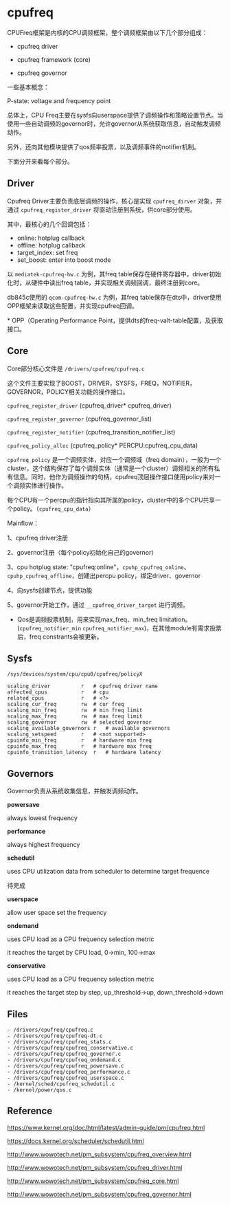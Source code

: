 # cpufreq

CPUFreq框架是内核的CPU调频框架，整个调频框架由以下几个部分组成：

- cpufreq driver

- cpufreq framework (core)

- cpufreq governor

一些基本概念：

P-state: voltage and frequency point

总体上，CPU Freq主要在sysfs向userspace提供了调频操作和策略设置节点。当使用一些自动调频的governor时，允许governor从系统获取信息，自动触发调频动作。

另外，还向其他模块提供了qos频率投票，以及调频事件的notifier机制。

下面分开来看每个部分。

## Driver

Cpufreq Driver主要负责底层调频的操作，核心是实现 `cpufreq_dirver` 对象，并通过 `cpufreq_register_driver` 将驱动注册到系统，供core部分使用。

其中，最核心的几个回调包括：

- online: hotplug callback
- offline: hotplug callback
- target_index: set freq
- set_boost: enter into boost mode

以 `mediatek-cpufreq-hw.c` 为例，其freq table保存在硬件寄存器中，driver初始化时，从硬件中读出freq table，并实现相关调频回调，最终注册到core。

db845c使用的 `qcom-cpufreq-hw.c` 为例，其freq table保存在dts中，driver使用OPP框架来读取这些配置，并实现cpufreq回调。

\* OPP（Operating Performance Point，提供dts的freq-valt-table配置，及获取接口。

## Core

Core部分核心文件是 `/drivers/cpufreq/cpufreq.c`

这个文件主要实现了BOOST，DRIVER，SYSFS，FREQ，NOTIFIER，GOVERNOR，POLICY相关功能的操作接口。

`cpufreq_register_driver` (cpufreq_driver* cpufreq_driver)

`cpufreq_register_governor` (cpufreq_governor_list)

`cpufreq_register_notifier` (cpufreq_transition_notifier_list)

`cpufreq_policy_alloc` (cpufreq_policy* PERCPU:cpufreq_cpu_data)

`cpufreq_policy` 是一个调频实体，对应一个调频域（freq domain），一般为一个cluster，这个结构保存了每个调频实体（通常是一个cluster）调频相关的所有私有信息。同时，他作为调频操作的句柄，cpufreq顶层操作接口使用policy来对一个调频实体进行操作。

每个CPU有一个percpu的指针指向其所属的policy，cluster中的多个CPU共享一个policy。（`cpufreq_cpu_data`）

Mainflow：

1、cpufreq driver注册

2、governor注册（每个policy初始化自己的governor）

3、cpu hotplug state: "cpufreq:online"，`cpuhp_cpufreq_online`、`cpuhp_cpufreq_offline`，创建出percpu policy，绑定driver、governor

4、向sysfs创建节点，提供功能

5、governor开始工作，通过 `__cpufreq_driver_target` 进行调频。

* Qos是调频投票机制，用来实现max_freq、min_freq limitation。(`cpufreq_notifier_min` `cpufreq_notifier_max`)，在其他module有需求投票后，freq constrants会被更新。

## Sysfs

`/sys/devices/system/cpu/cpu0/cpufreq/policyX`

```
scaling_driver			r	# cpufreq driver name
affected_cpus			r	# cpu
related_cpus			r	# <?>
scaling_cur_freq		rw	# cur freq
scaling_min_freq		rw	# min freq limit
scaling_max_freq		rw	# max freq limit
scaling_governor		rw	# selected governor
scaling_available_governors	r	# available governors
scaling_setspeed		r	# <not supported>
cpuinfo_min_freq		r	# hardware min freq
cpuinfo_max_freq		r	# hardware max freq
cpuinfo_transition_latency	r	# hardware latency
```

## Governors

Governor负责从系统收集信息，并触发调频动作。

**powersave**

always lowest frequency

**performance**

always highest frequency

**schedutil**

uses CPU utilization data from scheduler to determine target frequence

待完成

**userspace**

allow user space set the frequency

**ondemand**

uses CPU load as a CPU frequency selection metric

it reaches the target by CPU load, 0->min, 100->max

**conservative**

uses CPU load as a CPU frequency selection metric

it reaches the target step by step, up_threshold->up, down_threshold->down

## Files

```
- /drivers/cpufreq/cpufreq.c
- /drivers/cpufreq/cpufreq-dt.c
- /drivers/cpufreq/cpufreq_stats.c
- /drivers/cpufreq/cpufreq_conservative.c
- /drivers/cpufreq/cpufreq_governor.c
- /drivers/cpufreq/cpufreq_ondemand.c
- /drivers/cpufreq/cpufreq_powersave.c
- /drivers/cpufreq/cpufreq_performance.c
- /drivers/cpufreq/cpufreq_userspace.c
- /kernel/sched/cpufreq_schedutil.c
- /kernel/power/qos.c
```

## Reference

<https://www.kernel.org/doc/html/latest/admin-guide/pm/cpufreq.html>

<https://docs.kernel.org/scheduler/schedutil.html>

<http://www.wowotech.net/pm_subsystem/cpufreq_overview.html>

<http://www.wowotech.net/pm_subsystem/cpufreq_driver.html>

<http://www.wowotech.net/pm_subsystem/cpufreq_core.html>

<http://www.wowotech.net/pm_subsystem/cpufreq_governor.html>